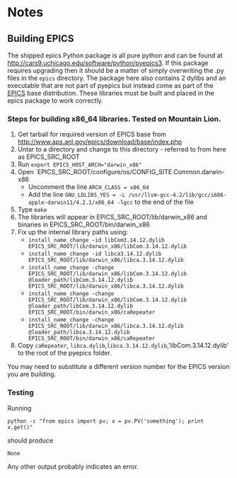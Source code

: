 Notes
=====

Building EPICS
--------------

The shipped epics Python package is all pure python and can be found at http://cars9.uchicago.edu/software/python/pyepics3. If this package requires upgrading then it should be a matter of simply overwriting the .py files in the `epics` directory. The package here also contains 2 dylibs and an executable that are not part of pyepics but instead come as part of the [EPICS](http://www.aps.anl.gov/epics/) base distribution. These libraries must be built and placed in the epics package to work correctly.

### Steps for building x86_64 libraries. Tested on Mountain Lion.
1. Get tarball for required version of EPICS base from http://www.aps.anl.gov/epics/download/base/index.php
2. Untar to a directory and change to this directory - referred to from here as EPICS_SRC_ROOT
3. Run `export EPICS_HOST_ARCH="darwin_x86"`
4. Open `EPICS_SRC_ROOT/configure/os/CONFIG_SITE.Common.darwin-x86
    - Uncomment the line `ARCH_CLASS = x86_64`
    - Add the line 
      `GNU_LDLIBS_YES = -L /usr/llvm-gcc-4.2/lib/gcc/i686-apple-darwin11/4.2.1/x86_64 -lgcc`
      to the end of the file
5. Type `make`
6. The libraries will appear in EPICS_SRC_ROOT/lib/darwin_x86 and binaries in EPICS_SRC_ROOT/bin/darwin_x86
7. Fix up the internal library paths using:
    - `install_name_change -id libCom3.14.12.dylib EPICS_SRC_ROOT/lib/darwin_x86/libCom.3.14.12.dylib`
    - `install_name_change -id libca3.14.12.dylib  EPICS_SRC_ROOT/lib/darwin_x86/libca.3.14.12.dylib`
    - `install_name_change -change EPICS_SRC_ROOT/lib/darwin_x86/libCom.3.14.12.dylib @loader_path/libCom.3.14.12.dylib EPICS_SRC_ROOT/lib/darwin_x86/libca.3.14.12.dylib`
    - `install_name_change -change EPICS_SRC_ROOT/lib/darwin_x86/libCom.3.14.12.dylib @loader_path/libCom.3.14.12.dylib EPICS_SRC_ROOT/bin/darwin_x86/caRepeater`
    - `install_name_change -change EPICS_SRC_ROOT/lib/darwin_x86/libca.3.14.12.dylib @loader_path/libca.3.14.12.dylib EPICS_SRC_ROOT/bin/darwin_x86/caRepeater`
8. Copy `caRepeater`, `libca.dylib`,`libca.3.14.12.dylib`,'libCom.3.14.12.dylib' to the root of the pyepics folder.

You may need to substitute a different version number for the EPICS version you are building.

### Testing
Running

    python -c "from epics import pv; x = pv.PV('something'); print x.get()"

should produce

    None

Any other output probably indicates an error.

